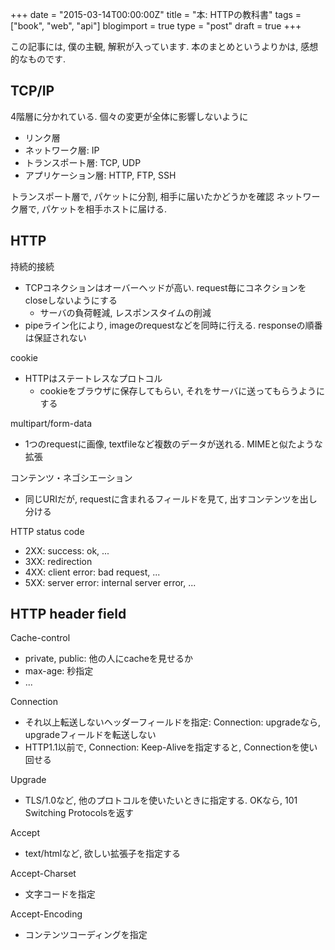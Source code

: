 +++
date = "2015-03-14T00:00:00Z"
title = "本: HTTPの教科書"
tags = ["book", "web", "api"]
blogimport = true
type = "post"
draft = true
+++

この記事には, 僕の主観, 解釈が入っています. 本のまとめというよりかは, 感想的なものです.


## TCP/IP

4階層に分かれている. 個々の変更が全体に影響しないように
- リンク層
- ネットワーク層: IP
- トランスポート層: TCP, UDP
- アプリケーション層: HTTP, FTP, SSH

トランスポート層で, パケットに分割, 相手に届いたかどうかを確認
ネットワーク層で, パケットを相手ホストに届ける.


## HTTP

持続的接続
- TCPコネクションはオーバーヘッドが高い. request毎にコネクションをcloseしないようにする
  - サーバの負荷軽減, レスポンスタイムの削減
- pipeライン化により, imageのrequestなどを同時に行える. responseの順番は保証されない

cookie
- HTTPはステートレスなプロトコル
  - cookieをブラウザに保存してもらい, それをサーバに送ってもらうようにする

multipart/form-data
- 1つのrequestに画像, textfileなど複数のデータが送れる. MIMEと似たような拡張

コンテンツ・ネゴシエーション
- 同じURIだが, requestに含まれるフィールドを見て, 出すコンテンツを出し分ける

HTTP status code
- 2XX: success: ok, ...
- 3XX: redirection
- 4XX: client error: bad request, ...
- 5XX: server error: internal server error, ...


## HTTP header field

Cache-control
- private, public: 他の人にcacheを見せるか
- max-age: 秒指定
- ...

Connection
- それ以上転送しないヘッダーフィールドを指定: Connection: upgradeなら, upgradeフィールドを転送しない
- HTTP1.1以前で, Connection: Keep-Aliveを指定すると, Connectionを使い回せる

Upgrade
- TLS/1.0など, 他のプロトコルを使いたいときに指定する. OKなら, 101 Switching Protocolsを返す

Accept
- text/htmlなど, 欲しい拡張子を指定する

Accept-Charset
- 文字コードを指定

Accept-Encoding
- コンテンツコーディングを指定
